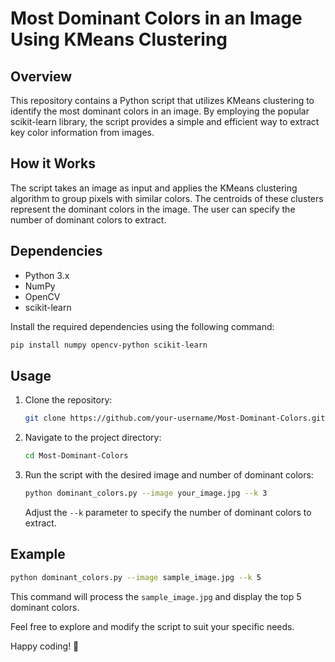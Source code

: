# Most Dominant Colors in an Image Using KMeans Clustering

## Overview
This repository contains a Python script that utilizes KMeans clustering to identify the most dominant colors in an image. By employing the popular scikit-learn library, the script provides a simple and efficient way to extract key color information from images.

## How it Works
The script takes an image as input and applies the KMeans clustering algorithm to group pixels with similar colors. The centroids of these clusters represent the dominant colors in the image. The user can specify the number of dominant colors to extract.

## Dependencies
- Python 3.x
- NumPy
- OpenCV
- scikit-learn

Install the required dependencies using the following command:
```bash
pip install numpy opencv-python scikit-learn
```

## Usage
1. Clone the repository:
   ```bash
   git clone https://github.com/your-username/Most-Dominant-Colors.git
   ```

2. Navigate to the project directory:
   ```bash
   cd Most-Dominant-Colors
   ```

3. Run the script with the desired image and number of dominant colors:
   ```bash
   python dominant_colors.py --image your_image.jpg --k 3
   ```

   Adjust the `--k` parameter to specify the number of dominant colors to extract.

## Example
```bash
python dominant_colors.py --image sample_image.jpg --k 5
```

This command will process the `sample_image.jpg` and display the top 5 dominant colors.

Feel free to explore and modify the script to suit your specific needs.

Happy coding! 🚀
